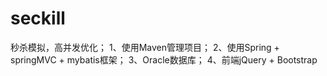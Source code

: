 # seckill
秒杀模拟，高并发优化；
1、使用Maven管理项目；
2、使用Spring + springMVC + mybatis框架；
3、Oracle数据库；
4、前端jQuery + Bootstrap

